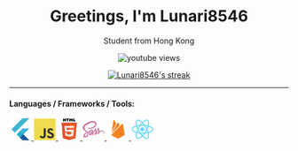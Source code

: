 <h1 align="center">Greetings, I'm Lunari8546</h1>
  <p align="center"> Student from Hong Kong </p>
  <p align="center">
    <img alt="youtube views" src="https://github-readme-stats.vercel.app/api?username=Lunari8546&show_icons=true&theme=material-palenight"/>
  </p>
  
<p align="center">
  <a href="https://github.com/DenverCoder1/github-readme-streak-stats">
    <img alt="Lunari8546's streak" src="https://github-readme-streak-stats.herokuapp.com/?user=Lunari8546&theme=material-palenight"/>
  </a>
</p>
  
<hr>

#### Languages / Frameworks / Tools:  
<a href="https://flutter.dev" target="_blank"> 
<img src="https://raw.githubusercontent.com/devicons/devicon/master/icons/flutter/flutter-original.svg" alt="flutter" width="40" height="40"/> 
</a>

<a href="https://developer.mozilla.org/en-US/docs/Web/JavaScript" target="_blank"> 
<img src="https://raw.githubusercontent.com/devicons/devicon/master/icons/javascript/javascript-original.svg" alt="javascript" width="40" height="40"/> 
</a>

<a href="https://www.w3.org/html/" target="_blank">
<img src="https://raw.githubusercontent.com/devicons/devicon/master/icons/html5/html5-original-wordmark.svg" alt="html5" width="40" height="40"/> 
</a>

<a href="https://sass-lang.com" target="_blank"> 
<img src="https://raw.githubusercontent.com/devicons/devicon/master/icons/sass/sass-original.svg" alt="sass" width="40" height="40"/> 
</a>

<a href="https://firebase.google.com" target="_blank"> 
<img src="https://raw.githubusercontent.com/devicons/devicon/master/icons/firebase/firebase-plain.svg" alt="firebase" width="40" height="40"/> 
</a>

<a href="https://reactjs.org" target="_blank"> 
<img src="https://raw.githubusercontent.com/devicons/devicon/master/icons/react/react-original.svg" alt="react.js" width="40" height="40"/> 
</a>
